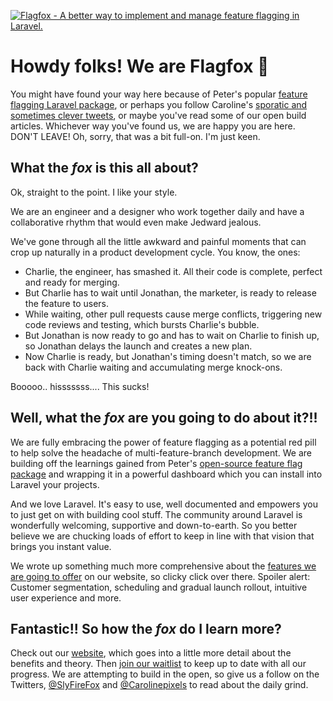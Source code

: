 [![Flagfox - A better way to implement and manage feature flagging in Laravel.](https://github.com/flagfox/marketing-site/blob/9c3231a6227ea6df7ec22d8cce3a5e57131664fd/src/img/github-readme-image.png)](https://www.flagfox.dev/?utm_campaign=waitlist&utm_source=github&utm_medium=banner)

# Howdy folks! We are Flagfox 🦊

You might have found your way here because of Peter's popular [feature flagging Laravel package](https://github.com/ylsideas/feature-flags), or perhaps you follow Caroline's [sporatic and sometimes clever tweets](https://www.carolinepixels.com), or maybe you've read some of our open build articles. Whichever way you've found us, we are happy you are here. DON'T LEAVE! Oh, sorry, that was a bit full-on. I'm just keen.


## What the _fox_ is this all about?

Ok, straight to the point. I like your style. 

We are an engineer and a designer who work together daily and have a collaborative rhythm that would even make Jedward jealous.

We've gone through all the little awkward and painful moments that can crop up naturally in a product development cycle. You know, the ones:
- Charlie, the engineer, has smashed it. All their code is complete, perfect and ready for merging.
- But Charlie has to wait until Jonathan, the marketer, is ready to release the feature to users.
- While waiting, other pull requests cause merge conflicts, triggering new code reviews and testing, which bursts Charlie's bubble.
- But Jonathan is now ready to go and has to wait on Charlie to finish up, so Jonathan delays the launch and creates a new plan.
- Now Charlie is ready, but Jonathan's timing doesn't match, so we are back with Charlie waiting and accumulating merge knock-ons.

Booooo.. hisssssss.... This sucks!

## Well, what the _fox_ are you going to do about it?!! 

We are fully embracing the power of feature flagging as a potential red pill to help solve the headache of multi-feature-branch development. We are building off the learnings gained from Peter's [open-source feature flag package](https://github.com/ylsideas/feature-flags) and wrapping it in a powerful dashboard which you can install into Laravel your projects.

And we love Laravel. It's easy to use, well documented and empowers you to just get on with building cool stuff. The community around Laravel is wonderfully welcoming, supportive and down-to-earth. So you better believe we are chucking loads of effort to keep in line with that vision that brings you instant value.

We wrote up something much more comprehensive about the [features we are going to offer](https://www.flagfox.dev/?utm_campaign=waitlist&utm_source=github&utm_medium=link#features) on our website, so clicky click over there. Spoiler alert: Customer segmentation, scheduling and gradual launch rollout, intuitive user experience and more.


## Fantastic!! So how the _fox_ do I learn more?

Check out our [website](https://www.flagfox.dev/?utm_campaign=waitlist&utm_source=github&utm_medium=link), which goes into a little more detail about the benefits and theory.
Then [join our waitlist](https://www.flagfox.dev/?utm_campaign=waitlist&utm_source=github&utm_medium=link#waitlist) to keep up to date with all our progress.
We are attempting to build in the open, so give us a follow on the Twitters, [@SlyFireFox](https://twitter.com/SlyFireFox) and [@Carolinepixels](https://twitter.com/Carolinepixels) to read about the daily grind.

